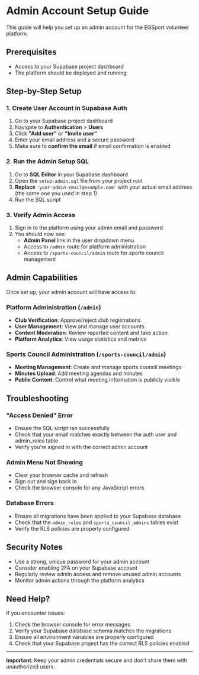# Admin Account Setup Guide

This guide will help you set up an admin account for the EGSport volunteer platform.

## Prerequisites

- Access to your Supabase project dashboard
- The platform should be deployed and running

## Step-by-Step Setup

### 1. Create User Account in Supabase Auth

1. Go to your Supabase project dashboard
2. Navigate to **Authentication** > **Users**
3. Click **"Add user"** or **"Invite user"**
4. Enter your email address and a secure password
5. Make sure to **confirm the email** if email confirmation is enabled

### 2. Run the Admin Setup SQL

1. Go to **SQL Editor** in your Supabase dashboard
2. Open the `setup-admin.sql` file from your project root
3. **Replace** `'your-admin-email@example.com'` with your actual email address (the same one you used in step 1)
4. Run the SQL script

### 3. Verify Admin Access

1. Sign in to the platform using your admin email and password
2. You should now see:
   - **Admin Panel** link in the user dropdown menu
   - Access to `/admin` route for platform administration
   - Access to `/sports-council/admin` route for sports council management

## Admin Capabilities

Once set up, your admin account will have access to:

### Platform Administration (`/admin`)
- **Club Verification**: Approve/reject club registrations
- **User Management**: View and manage user accounts
- **Content Moderation**: Review reported content and take action
- **Platform Analytics**: View usage statistics and metrics

### Sports Council Administration (`/sports-council/admin`)
- **Meeting Management**: Create and manage sports council meetings
- **Minutes Upload**: Add meeting agendas and minutes
- **Public Content**: Control what meeting information is publicly visible

## Troubleshooting

### "Access Denied" Error
- Ensure the SQL script ran successfully
- Check that your email matches exactly between the auth user and admin_roles table
- Verify you're signed in with the correct admin account

### Admin Menu Not Showing
- Clear your browser cache and refresh
- Sign out and sign back in
- Check the browser console for any JavaScript errors

### Database Errors
- Ensure all migrations have been applied to your Supabase database
- Check that the `admin_roles` and `sports_council_admins` tables exist
- Verify the RLS policies are properly configured

## Security Notes

- Use a strong, unique password for your admin account
- Consider enabling 2FA on your Supabase account
- Regularly review admin access and remove unused admin accounts
- Monitor admin actions through the platform analytics

## Need Help?

If you encounter issues:
1. Check the browser console for error messages
2. Verify your Supabase database schema matches the migrations
3. Ensure all environment variables are properly configured
4. Check that your Supabase project has the correct RLS policies enabled

---

**Important**: Keep your admin credentials secure and don't share them with unauthorized users.
